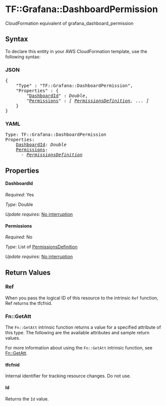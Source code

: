 # TF::Grafana::DashboardPermission

CloudFormation equivalent of grafana_dashboard_permission

## Syntax

To declare this entity in your AWS CloudFormation template, use the following syntax:

### JSON

<pre>
{
    "Type" : "TF::Grafana::DashboardPermission",
    "Properties" : {
        "<a href="#dashboardid" title="DashboardId">DashboardId</a>" : <i>Double</i>,
        "<a href="#permissions" title="Permissions">Permissions</a>" : <i>[ <a href="permissionsdefinition.md">PermissionsDefinition</a>, ... ]</i>
    }
}
</pre>

### YAML

<pre>
Type: TF::Grafana::DashboardPermission
Properties:
    <a href="#dashboardid" title="DashboardId">DashboardId</a>: <i>Double</i>
    <a href="#permissions" title="Permissions">Permissions</a>: <i>
      - <a href="permissionsdefinition.md">PermissionsDefinition</a></i>
</pre>

## Properties

#### DashboardId

_Required_: Yes

_Type_: Double

_Update requires_: [No interruption](https://docs.aws.amazon.com/AWSCloudFormation/latest/UserGuide/using-cfn-updating-stacks-update-behaviors.html#update-no-interrupt)

#### Permissions

_Required_: No

_Type_: List of <a href="permissionsdefinition.md">PermissionsDefinition</a>

_Update requires_: [No interruption](https://docs.aws.amazon.com/AWSCloudFormation/latest/UserGuide/using-cfn-updating-stacks-update-behaviors.html#update-no-interrupt)

## Return Values

### Ref

When you pass the logical ID of this resource to the intrinsic `Ref` function, Ref returns the tfcfnid.

### Fn::GetAtt

The `Fn::GetAtt` intrinsic function returns a value for a specified attribute of this type. The following are the available attributes and sample return values.

For more information about using the `Fn::GetAtt` intrinsic function, see [Fn::GetAtt](https://docs.aws.amazon.com/AWSCloudFormation/latest/UserGuide/intrinsic-function-reference-getatt.html).

#### tfcfnid

Internal identifier for tracking resource changes. Do not use.

#### Id

Returns the <code>Id</code> value.

